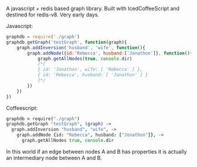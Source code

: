 A javascript + redis based graph library.
Built with IcedCoffeeScript and destined for redis-v8. 
Very early days.

Javascript:

```javascript
graphdb = require('./graph')
graphdb.getGraph('testGraph', function(graph){
	graph.addInversion('husband', 'wife', function(){
    	graph.addNode({id:'Rebecca', husband:['Jonathon']}, function(){
        	graph.getAllNodes(true, console.dir)
            /*[ 
            { id: 'Jonathon', wife: [ 'Rebecca' ] }, 
            { id: 'Rebecca', husband: [ 'Jonathon' ] } 
            ]*/
        })
    })
})
```

Coffeescript:

```coffeescript
graphdb = require("./graph")
graphdb.getGraph "testGraph", (graph) ->
  graph.addInversion "husband", "wife", ->
    graph.addNode {id: "Rebecca", husband: ["Jonathon"]}, ->
      graph.getAllNodes true, console.dir
```

In this world if an edge between nodes A and B has properties it is actually an intermediary node between A and B. 
